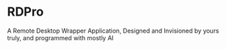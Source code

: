 # RDPro
A Remote Desktop Wrapper Application, Designed and Invisioned by yours truly, and programmed with mostly AI
